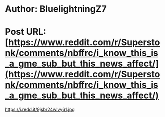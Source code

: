 # Author: BluelightningZ7
# Post URL: [https://www.reddit.com/r/Superstonk/comments/nbffrc/i_know_this_is_a_gme_sub_but_this_news_affect/](https://www.reddit.com/r/Superstonk/comments/nbffrc/i_know_this_is_a_gme_sub_but_this_news_affect/)


https://i.redd.it/9jsbr24wlvy61.jpg